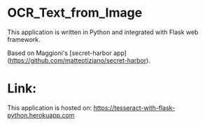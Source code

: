 # OCR_Text_from_Image

This application is written in Python and integrated with Flask web framework.

Based on Maggioni's [secret-harbor app] (https://github.com/matteotiziano/secret-harbor).

# Link:

This application is hosted on: https://tesseract-with-flask-python.herokuapp.com
